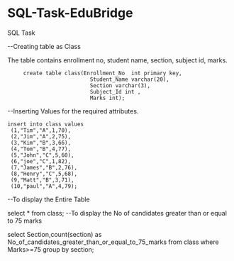 # SQL-Task-EduBridge
SQL Task

--Creating table as Class

The table contains enrollment no, student name, section, subject id, marks.

         create table class(Enrollment_No  int primary key,
                              Student_Name varchar(20),
                              Section varchar(3),
                              Subject_Id int ,
                              Marks int);
                              
--Inserting Values for the required attributes.

    insert into class values
     (1,"Tim","A",1,70),
     (2,"Jim","A",2,75),
     (3,"Kim","B",3,66),
     (4,"Tom","B",4,77),
     (5,"John","C",5,60),
     (6,"joe","C",1,82),
     (7,"James","B",2,76),
     (8,"Henry","C",5,68),
     (9,"Matt","B",3,71),
     (10,"paul","A",4,79);
--To display the Entire Table

  select * from class;
--To display the No of candidates greater than or equal to 75 marks

  select Section,count(section) as
  No_of_candidates_greater_than_or_equal_to_75_marks
  from class where Marks>=75 group by section;
